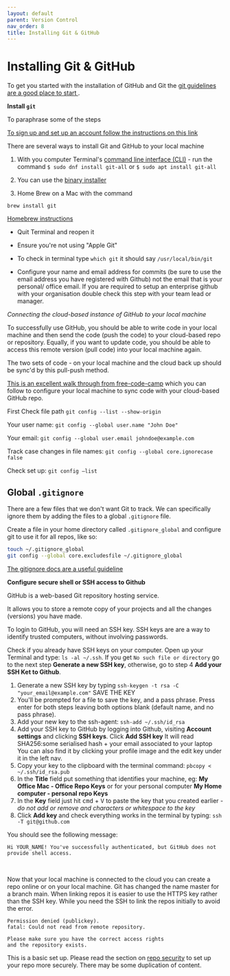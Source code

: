 ```yaml
---
layout: default
parent: Version Control
nav_order: 8
title: Installing Git & GitHub
---
```


# Installing Git & GitHub

To get you started with the installation of GitHub and Git the [git guidelines are a good place to start ](https://git-scm.com/book/en/v2/Getting-Started-First-Time-Git-Setup).

**Install `git`**

To paraphrase some of the steps

[To sign up and set up an account follow the instructions on this link](https://docs.github.com/en/get-started/signing-up-for-github/signing-up-for-a-new-github-account)

There are several ways to install Git and GitHub to your local machine

1. With you computer Terminal's [command line interface (CLI)](https://git-scm.com/book/en/v2/Getting-Started-Installing-Git) - run the command
`$ sudo dnf install git-all` or `$ sudo apt install git-all`

2. You can use the [binary installer](https://sourceforge.net/projects/git-osx-installer/
)

3. Home Brew on a Mac with the command

`brew install git`

[Homebrew instructions](https://git-scm.com/download/mac)

- Quit Terminal and reopen it

- Ensure you're not using "Apple Git"

- To check in terminal type `which git` it should say `/usr/local/bin/git`

- Configure your name and email address for commits (be sure to use the email address you have registered with Github) not the email that is your personal/ office email. If you are required to setup an enterprise github with your organisation double check this step with your team lead or manager.

_Connecting the cloud-based instance of GitHub to your local machine_

To successfully use GitHub, you should be able to write code in your local machine and then send the code (push the code) to your cloud-based repo or repository. Equally, if you want to update code, you should be able to access this remote version (pull code) into your local machine again.

The two sets of code - on your local machine and the cloud back up should be sync'd by this pull-push method.

[This is an excellent walk through from free-code-camp](https://www.freecodecamp.org/news/git-ssh-how-to/) which you can follow to configure your local machine to sync code with your cloud-based GitHub repo.


First Check file path `git config --list --show-origin`

Your user name:
`git config --global user.name "John Doe"`

Your email:
`git config --global user.email johndoe@example.com`

Track case changes in file names:
`git config --global core.ignorecase false`

Check set up:
`git config –list`

## Global `.gitignore`

There are a few files that we don't want Git to track. We can specifically ignore them by adding the files to a global `.gitignore` file.

Create a file in your home directory called `.gitignore_global` and configure git to use it for all repos, like so:

```sh
touch ~/.gitignore_global
git config --global core.excludesfile ~/.gitignore_global
```

[The gitignore docs are a useful guideline](https://git-scm.com/docs/gitignore)

**Configure secure shell or SSH access to Github**

GitHub is a web-based Git repository hosting service.

It allows you to store a remote copy of your projects and all the changes (versions) you have made. 

To login to GitHub, you will need an SSH key. SSH keys are are a way to identify trusted computers, without involving passwords.

Check if you already have SSH keys on your computer. Open up your Terminal and type: `ls -al ~/.ssh`. If you get `No such file or directory` go to the next step **Generate a new SSH key**, otherwise, go to step 4 **Add your SSH Ket to Github**.

1. Generate a new SSH key by typing `ssh-keygen -t rsa -C "your_email@example.com"` SAVE THE KEY
2. You'll be prompted for a file to save the key, and a pass phrase. Press enter for both steps leaving both options blank (default name, and no pass phrase).
3. Add your new key to the ssh-agent:
   `ssh-add ~/.ssh/id_rsa`
4. Add your SSH key to GitHub by logging into Github, visiting **Account settings** and clicking **SSH keys**. Click **Add SSH key**
   It will read
   SHA256:some serialised hash + your email associated to your laptop
   You can also find it by clicking your profile image and the edit key under it in the left nav.
5. Copy your key to the clipboard with the terminal command:
   `pbcopy < ~/.ssh/id_rsa.pub`
6. In the **Title** field put something that identifies your machine, eg: **My Office Mac - Office Repo Keys** or for your personal computer **My Home computer - personal repo Keys**
7. In the **Key** field just hit <kbd>cmd</kbd> + <kbd>V</kbd> to paste the key that you created earlier - _do not add or remove and characters or whitespace to the key_
8. Click **Add key** and check everything works in the terminal by typing:
   `ssh -T git@github.com` <br>

You should see the following message:

```
Hi YOUR_NAME! You've successfully authenticated, but GitHub does not provide shell access.
```

<br>

Now that your local machine is connected to the cloud you can create a repo online or on your local machine. Git has changed the name master for a branch main.
When linking repos it is easier to use the HTTPS key rather than the SSH key. While you need the SSH to link the repos initially to avoid the error.

```
Permission denied (publickey).
fatal: Could not read from remote repository.

Please make sure you have the correct access rights
and the repository exists.
```
This is a basic set up. Please read the section on [repo security](https://sumisastri.github.io/dev-blogs/github-repo-security/) to set up your repo more securely. There may be some duplication of content.
